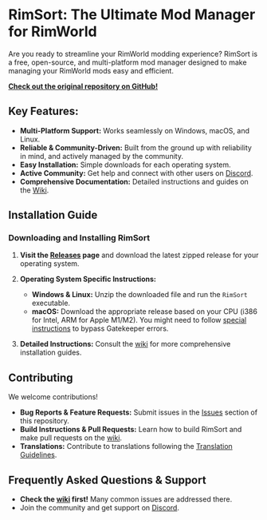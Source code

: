 # RimSort: The Ultimate Mod Manager for RimWorld

Are you ready to streamline your RimWorld modding experience? RimSort is a free, open-source, and multi-platform mod manager designed to make managing your RimWorld mods easy and efficient.

[**Check out the original repository on GitHub!**](https://github.com/RimSort/RimSort)

## Key Features:

*   **Multi-Platform Support:** Works seamlessly on Windows, macOS, and Linux.
*   **Reliable & Community-Driven:** Built from the ground up with reliability in mind, and actively managed by the community.
*   **Easy Installation:** Simple downloads for each operating system.
*   **Active Community:** Get help and connect with other users on [Discord](https://discord.gg/aV7g69JmR2).
*   **Comprehensive Documentation:** Detailed instructions and guides on the [Wiki](https://rimsort.github.io/RimSort/).

## Installation Guide

### Downloading and Installing RimSort

1.  **Visit the [Releases](https://github.com/RimSort/RimSort/releases) page** and download the latest zipped release for your operating system.

2.  **Operating System Specific Instructions:**

    *   **Windows & Linux:** Unzip the downloaded file and run the `RimSort` executable.
    *   **macOS:** Download the appropriate release based on your CPU (i386 for Intel, ARM for Apple M1/M2). You might need to follow [special instructions](https://rimsort.github.io/RimSort/user-guide/downloading-and-installing#macos) to bypass Gatekeeper errors.

3.  **Detailed Instructions:** Consult the [wiki](https://rimsort.github.io/RimSort/) for more comprehensive installation guides.

## Contributing

We welcome contributions!

*   **Bug Reports & Feature Requests:** Submit issues in the [Issues](https://github.com/RimSort/RimSort/issues) section of this repository.
*   **Build Instructions & Pull Requests:** Learn how to build RimSort and make pull requests on the [wiki](https://rimsort.github.io/RimSort/).
*   **Translations:** Contribute to translations following the [Translation Guidelines](https://rimsort.github.io/RimSort/development-guide/translation-guidelines).

## Frequently Asked Questions & Support

*   **Check the [wiki](https://rimsort.github.io/RimSort/) first!** Many common issues are addressed there.
*   Join the community and get support on [Discord](https://discord.gg/aV7g69JmR2).